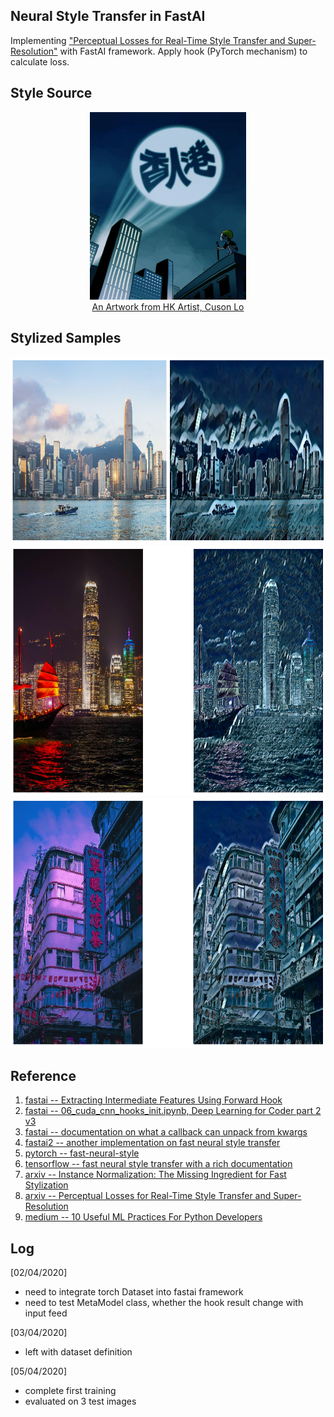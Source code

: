## Neural Style Transfer in FastAI
Implementing ["Perceptual Losses for Real-Time Style Transfer and Super-Resolution"](https://arxiv.org/pdf/1603.08155.pdf) with FastAI framework. Apply hook (PyTorch mechanism) to calculate loss.

## Style Source
<div align='center'>

<img src = 'style/cuson_arts.jpg' height="300px">

<figcaption>
<a href="https://www.facebook.com/Cuson.LoChiKong/photos/t.657699147/2269082743183734/?type=3&theater">An Artwork from HK Artist, Cuson Lo
</a></figcaption>

</div>

## Stylized Samples     
<div align = 'center'>

<img src = 'asset/result1_v1.png' height = '300px'>
<img src = 'asset/result2_v1.png' height = '400px'>
<img src = 'asset/result3_v1.png' height = '400px'>

</div>

## Reference
1. [fastai -- Extracting Intermediate Features Using Forward Hook](https://github.com/TheShadow29/FAI-notes/blob/master/notebooks/Using-Forward-Hook-To-Save-Features.ipynb)
2. [fastai -- 06_cuda_cnn_hooks_init.ipynb, Deep Learning for Coder part 2 v3](https://github.com/fastai/course-v3/blob/master/nbs/dl2/06_cuda_cnn_hooks_init.ipynb)
3. [fastai -- documentation on what a callback can unpack from kwargs](https://docs.fast.ai/callback.html)
4. [fastai2 -- another implementation on fast neural style transfer](https://github.com/lgvaz/projects/blob/master/vision/style/coco.ipynb)
5. [pytorch -- fast-neural-style](https://github.com/pytorch/examples/tree/master/fast_neural_style)
6. [tensorflow -- fast neural style transfer with a rich documentation](https://github.com/lengstrom/fast-style-transfer)
7. [arxiv -- Instance Normalization: The Missing Ingredient for Fast Stylization](https://arxiv.org/abs/1607.08022)
8. [arxiv -- Perceptual Losses for Real-Time Style Transfer and Super-Resolution](https://arxiv.org/abs/1603.08155)
9. [medium -- 10 Useful ML Practices For Python Developers](https://medium.com/modern-nlp/10-great-ml-practices-for-python-developers-b089eefc18fc)

## Log
[02/04/2020]
- need to integrate torch Dataset into fastai framework
- need to test MetaModel class, whether the hook result change with input feed

[03/04/2020]
- left with dataset definition

[05/04/2020]
- complete first training
- evaluated on 3 test images